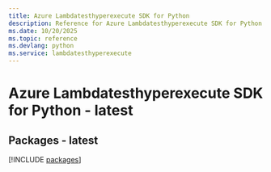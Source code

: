 ```yaml
---
title: Azure Lambdatesthyperexecute SDK for Python
description: Reference for Azure Lambdatesthyperexecute SDK for Python
ms.date: 10/20/2025
ms.topic: reference
ms.devlang: python
ms.service: lambdatesthyperexecute
---
```

# Azure Lambdatesthyperexecute SDK for Python - latest
## Packages - latest
[!INCLUDE [packages](lambdatesthyperexecute-index.md)]